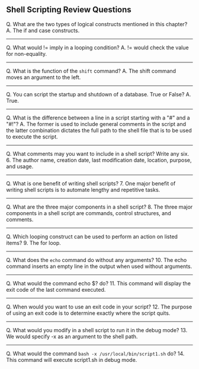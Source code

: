 ## Shell Scripting Review Questions 

Q\. What are the two types of logical constructs mentioned in this chapter?
A\. The if and case constructs.

---

Q\. What would != imply in a looping condition?
A\. != would check the value for non-equality.

---

Q\. What is the function of the `shift` command?
A\. The shift command moves an argument to the left.

---

Q\. You can script the startup and shutdown of a database. True or False?
A\. True.

---

Q\. What is the difference between a line in a script starting with a "#" and a "#!"?
A\. The former is used to include general comments in the script and the latter combination dictates the full path to the shell file that is to be used to execute the script.

---

Q\. What comments may you want to include in a shell script? Write any six.
6\. The author name, creation date, last modification date, location, purpose, and usage.

---

Q\. What is one benefit of writing shell scripts?
7\. One major benefit of writing shell scripts is to automate lengthy and repetitive tasks.

---

Q\. What are the three major components in a shell script?
8\. The three major components in a shell script are commands, control structures, and comments.

---

Q\. Which looping construct can be used to perform an action on listed items?
9\. The for loop.

---

Q\. What does the `echo` command do without any arguments?
10\. The echo command inserts an empty line in the output when used without arguments.

---

Q\. What would the command echo \$? do?
11\. This command will display the exit code of the last command executed.

---

Q\. When would you want to use an exit code in your script?
12\. The purpose of using an exit code is to determine exactly where the script quits.

---

Q\. What would you modify in a shell script to run it in the debug mode?
13\. We would specify -x as an argument to the shell path.

---

Q\. What would the command `bash -x /usr/local/bin/script1.sh` do?
14\. This command will execute script1.sh in debug mode.